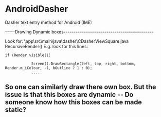 # AndroidDasher
Dasher text entry method for Android (IME)

-----Drawing Dynamic boxes----------------------------------------------

Look for:
\app\src\main\java\dasher\CDasherViewSquare.java
RecursiveRender()
E.g. look for this lines:


    if (Render.visible())

				Screen().DrawRectangle(left, top, right, bottom, Render.m_iColour, -1, bOutline ? 1 : 0);
				.....
				
So one can similarly draw there own box. But the issue is that this boxes are dynamic -- Do someone know how this boxes can be made static?
-------------------------------------------------------
